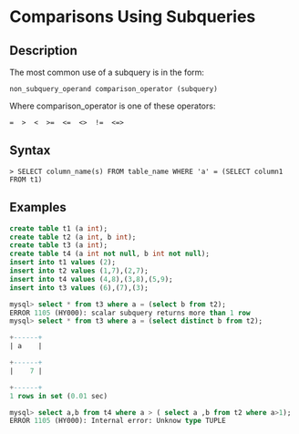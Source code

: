 # **Comparisons Using Subqueries**

## **Description**

The most common use of a subquery is in the form:

```
non_subquery_operand comparison_operator (subquery)
```

Where comparison_operator is one of these operators:

```
=  >  <  >=  <=  <>  !=  <=>
```

## **Syntax**

```
> SELECT column_name(s) FROM table_name WHERE 'a' = (SELECT column1 FROM t1)
```

## **Examples**

```sql
create table t1 (a int);
create table t2 (a int, b int);
create table t3 (a int);
create table t4 (a int not null, b int not null);
insert into t1 values (2);
insert into t2 values (1,7),(2,7);
insert into t4 values (4,8),(3,8),(5,9);
insert into t3 values (6),(7),(3);

mysql> select * from t3 where a = (select b from t2);
ERROR 1105 (HY000): scalar subquery returns more than 1 row
mysql> select * from t3 where a = (select distinct b from t2);

+------+
| a    |

+------+
|    7 |

+------+
1 rows in set (0.01 sec)

mysql> select a,b from t4 where a > ( select a ,b from t2 where a>1);
ERROR 1105 (HY000): Internal error: Unknow type TUPLE
```

